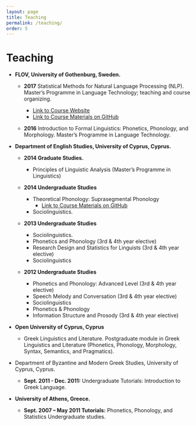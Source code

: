 ```yaml
---
layout: page
title: Teaching
permalink: /teaching/
order: 5
---
```

# Teaching
* **FLOV, University of Gothenburg, Sweden.**

    * **2017** Statistical Methods for Natural Language Processing (NLP). Master’s Programme in Language Technology; teaching and course organizing. 
    
        * <a href="/assets/pages/MLT.html">Link to Course Website</a>
        * <a href="https://github.com/themistocleous/StatisticalMethodsNLP">Link to Course Materials on GitHub</a>

    * **2016** Introduction to Formal Linguistics: Phonetics, Phonology, and Morphology. Master’s Programme in Language Technology.



* **Department of English Studies, University of Cyprus, Cyprus.**

    * **2014 Graduate Studies.**

        * Principles of Linguistic Analysis (Master’s Programme in Linguistics)

    * **2014 Undergraduate Studies**

        *  Theoretical Phonology: Suprasegmental Phonology
            * <a href="https://github.com/themistocleous/course_phonetics">Link to Course Materials on GitHub</a>
        * Sociolinguistics.

    * **2013 Undergraduate Studies**

        * Sociolinguistics. 
        * Phonetics and Phonology (3rd & 4th year elective)
        * Research Design and Statistics for Linguists (3rd & 4th year elective)
        * Sociolinguistics

    * **2012 Undergraduate Studies**

        * Phonetics and Phonology: Advanced Level (3rd & 4th year elective)
        * Speech Melody and Conversation (3rd & 4th year elective)
        * Sociolinguistics
        * Phonetics & Phonology
        * Information Structure and Prosody (3rd & 4th year elective)


* **Open University of Cyprus, Cyprus**

    * Greek Linguistics and Literature. Postgraduate module in Greek Linguistics and Literature (Phonetics, Phonology, Morphology, Syntax, Semantics, and Pragmatics).

* Department of Byzantine and Modern Greek Studies, University of Cyprus, Cyprus.

    * **Sept. 2011 - Dec. 2011:** Undergraduate Tutorials: Introduction to Greek Language.


* **University of Athens, Greece.**

    * **Sept. 2007 – May 2011 Tutorials:** Phonetics, Phonology, and Statistics Undergraduate studies.